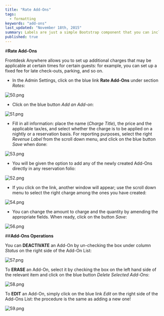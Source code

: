 ```yaml
---
title: "Rate Add-Ons"
tags: 
  - formatting
keywords: "add-ons"
last_updated: "November 18th, 2015"
summary: Labels are just a simple Bootstrap component that you can include in your pages as needed. They represent one of many Bootstrap options you can include in your theme.
published: true
---
```


 

#**Rate Add-Ons**  

Frontdesk Anywhere allows you to set up additional charges that may be applicable at certain times for certain guests: for example, you can set up a fixed fee for late check-outs, parking, and so on.  

 - In the Admin Settings, click on the blue link **Rate Add-Ons** under section _Rates_:  

![50.png]({{site.baseurl}}/images/50.png)


 - Click on the blue button _Add an Add-on_:  
 
![51.png]({{site.baseurl}}/images/51.png)
 
 - Fill in all information: place the name (_Charge Title_), the price and the applicable tax/es, and select whether the charge is to be applied on a nightly or a reservation basis. For reporting purposes, select the right _Revenue Label_ from the scroll down menu, and click on the blue button _Save_ when done:  
 
![53.png]({{site.baseurl}}/images/53.png)


 - You will be given the option to add any of the newly created Add-Ons directly in any reservation folio:  
 
![52.png]({{site.baseurl}}/images/52.png)

 
 - If you click on the link, another window will appear; use the scroll down menu to select the right charge among the ones you have created: 

![54.png]({{site.baseurl}}/images/54.png)


- You can change the amount to charge and the quantity by amending the appropriate fields. When ready, click on the button _Save_: 

![56.png]({{site.baseurl}}/images/56.png)


##**Add-Ons Operations**  

You can **DEACTIVATE** an Add-On by un-checking the box under column _Status_ on the right side of the Add-On List:  

![57.png]({{site.baseurl}}/images/57.png)  

To **ERASE** an Add-On, select it by checking the box on the left hand side of the relevant item and click on the blue button _Delete Selected Add-Ons_:  

![58.png]({{site.baseurl}}/images/58.png)  

To **EDIT** an Add-On, simply click on the blue link _Edit_ on the right side of the Add-Ons List: the procedure is the same as adding a new one!  

![59.png]({{site.baseurl}}/images/59.png)
